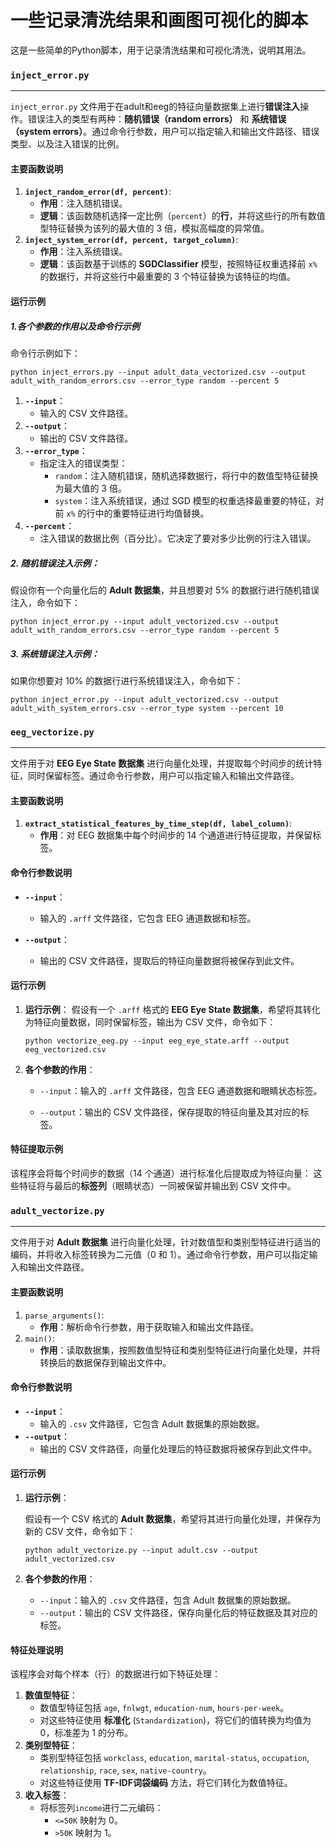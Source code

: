 # 一些记录清洗结果和画图可视化的脚本
这是一些简单的Python脚本，用于记录清洗结果和可视化清洗，说明其用法。



### `inject_error.py`

------

`inject_error.py` 文件用于在adult和eeg的特征向量数据集上进行**错误注入**操作。错误注入的类型有两种：**随机错误（random errors）** 和 **系统错误（system errors）**。通过命令行参数，用户可以指定输入和输出文件路径、错误类型、以及注入错误的比例。

#### 主要函数说明

1. **`inject_random_error(df, percent)`**:
   - **作用**：注入随机错误。
   - **逻辑**：该函数随机选择一定比例（`percent`）的**行**，并将这些行的所有数值型特征替换为该列的最大值的 3 倍，模拟高幅度的异常值。
2. **`inject_system_error(df, percent, target_column)`**:
   - **作用**：注入系统错误。
   - **逻辑**：该函数基于训练的 **SGDClassifier** 模型，按照特征权重选择前 `x%` 的数据行，并将这些行中最重要的 3 个特征替换为该特征的均值。

#### 运行示例

##### 1.各个参数的作用以及命令行示例

命令行示例如下：

```
python inject_errors.py --input adult_data_vectorized.csv --output adult_with_random_errors.csv --error_type random --percent 5
```

1. **`--input`**：
   - 输入的 CSV 文件路径。
2. **`--output`**：
   - 输出的 CSV 文件路径。
3. **`--error_type`**：
   - 指定注入的错误类型：
     - `random`：注入随机错误，随机选择数据行，将行中的数值型特征替换为最大值的 3 倍。
     - `system`：注入系统错误，通过 SGD 模型的权重选择最重要的特征，对前 `x%` 的行中的重要特征进行均值替换。
4. **`--percent`**：
   - 注入错误的数据比例（百分比）。它决定了要对多少比例的行注入错误。

##### 2. **随机错误注入示例**：

假设你有一个向量化后的 **Adult 数据集**，并且想要对 5% 的数据行进行随机错误注入，命令如下：

```
python inject_error.py --input adult_vectorized.csv --output adult_with_random_errors.csv --error_type random --percent 5
```

##### 3. **系统错误注入示例**：

如果你想要对 10% 的数据行进行系统错误注入，命令如下：

```
python inject_error.py --input adult_vectorized.csv --output adult_with_system_errors.csv --error_type system --percent 10
```





### `eeg_vectorize.py`

------

 文件用于对 **EEG Eye State 数据集** 进行向量化处理，并提取每个时间步的统计特征，同时保留标签。通过命令行参数，用户可以指定输入和输出文件路径。

#### 主要函数说明

1. **`extract_statistical_features_by_time_step(df, label_column)`**:
   - **作用**：对 EEG 数据集中每个时间步的 14 个通道进行特征提取，并保留标签。

#### 命令行参数说明

- **`--input`**：
   - 输入的 `.arff` 文件路径，它包含 EEG 通道数据和标签。
   
- **`--output`**：
   - 输出的 CSV 文件路径，提取后的特征向量数据将被保存到此文件。

#### 运行示例

1. **运行示例**：
   假设有一个 `.arff` 格式的 **EEG Eye State 数据集**，希望将其转化为特征向量数据，同时保留标签，输出为 CSV 文件，命令如下：

   ```
   python vectorize_eeg.py --input eeg_eye_state.arff --output eeg_vectorized.csv
   ```

2. **各个参数的作用**：

   - `--input`：输入的 `.arff` 文件路径，包含 EEG 通道数据和眼睛状态标签。
     
   - `--output`：输出的 CSV 文件路径，保存提取的特征向量及其对应的标签。

#### 特征提取示例

该程序会将每个时间步的数据（14 个通道）进行标准化后提取成为特征向量：
这些特征将与最后的**标签列**（眼睛状态）一同被保留并输出到 CSV 文件中。





### `adult_vectorize.py`

------

文件用于对 **Adult 数据集** 进行向量化处理，针对数值型和类别型特征进行适当的编码，并将收入标签转换为二元值（0 和 1）。通过命令行参数，用户可以指定输入和输出文件路径。

#### 主要函数说明

1. `parse_arguments()`:
   - **作用**：解析命令行参数，用于获取输入和输出文件路径。
2. `main()`:
   - **作用**：读取数据集，按照数值型特征和类别型特征进行向量化处理，并将转换后的数据保存到输出文件中。

#### 命令行参数说明

- **`--input`**：
  - 输入的 `.csv` 文件路径，它包含 Adult 数据集的原始数据。
- **`--output`**：
  - 输出的 CSV 文件路径，向量化处理后的特征数据将被保存到此文件中。

#### 运行示例

1. **运行示例**：

   假设有一个 CSV 格式的 **Adult 数据集**，希望将其进行向量化处理，并保存为新的 CSV 文件，命令如下：

   ```
   python adult_vectorize.py --input adult.csv --output adult_vectorized.csv
   ```

2. **各个参数的作用**：

   - `--input`：输入的 `.csv` 文件路径，包含 Adult 数据集的原始数据。
   - `--output`：输出的 CSV 文件路径，保存向量化后的特征数据及其对应的标签。

#### 特征处理说明

该程序会对每个样本（行）的数据进行如下特征处理：

1. **数值型特征**：
   - 数值型特征包括 `age`, `fnlwgt`, `education-num`, `hours-per-week`。
   - 对这些特征使用 **标准化** (`Standardization`)，将它们的值转换为均值为 0，标准差为 1 的分布。
2. **类别型特征**：
   - 类别型特征包括 `workclass`, `education`, `marital-status`, `occupation`, `relationship`, `race`, `sex`, `native-country`。
   - 对这些特征使用 **TF-IDF词袋编码** 方法，将它们转化为数值特征。
3. **收入标签**：
   - 将标签列`income`进行二元编码：
     - `<=50K` 映射为 0。
     - `>50K` 映射为 1。
